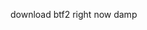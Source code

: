 <!DOCTYPE html>
<html lang="en">
<head>
	<meta charset="utf-8">
	<title>download btf2 right now damp</title>
</head>
<body>
	<p>download btf2 right now damp</p>
</body>
</html>

